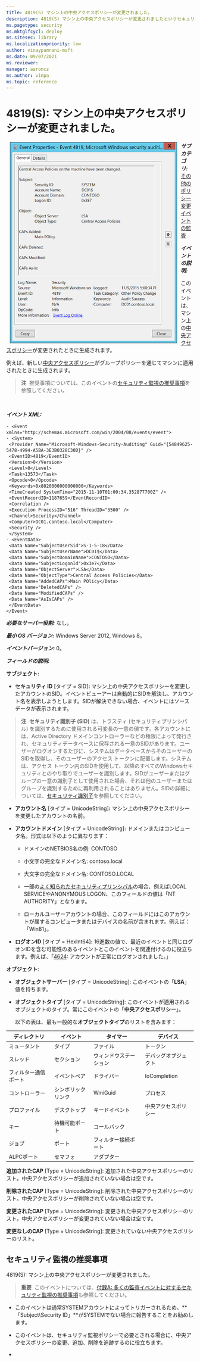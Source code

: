 ```yaml
---
title: 4819(S) マシン上の中央アクセスポリシーが変更されました。
description: 4819(S) マシン上の中央アクセスポリシーが変更されましたというセキュリティイベントについて説明します。
ms.pagetype: security
ms.mktglfcycl: deploy
ms.sitesec: library
ms.localizationpriority: low
author: vinaypamnani-msft
ms.date: 09/07/2021
ms.reviewer: 
manager: aaroncz
ms.author: vinpa
ms.topic: reference
---
```


# 4819(S): マシン上の中央アクセスポリシーが変更されました。


<img src="images/event-4819.png" alt="Event 4819 illustration" width="449" height="540" hspace="10" align="left" />

***サブカテゴリ:***&nbsp;[その他のポリシー変更イベントの監査](audit-other-policy-change-events.md)

***イベントの説明:***

このイベントは、マシン上の[中央アクセスポリシー](/windows-server/identity/solution-guides/scenario--central-access-policy)が変更されたときに生成されます。

例えば、新しい[中央アクセスポリシー](/windows-server/identity/solution-guides/scenario--central-access-policy)がグループポリシーを通じてマシンに適用されたときに生成されます。

> **注**&nbsp;&nbsp;推奨事項については、このイベントの[セキュリティ監視の推奨事項](#security-monitoring-recommendations)を参照してください。

<br clear="all">

***イベント XML:***
```
- <Event xmlns="http://schemas.microsoft.com/win/2004/08/events/event">
- <System>
 <Provider Name="Microsoft-Windows-Security-Auditing" Guid="{54849625-5478-4994-A5BA-3E3B0328C30D}" /> 
 <EventID>4819</EventID> 
 <Version>0</Version> 
 <Level>0</Level> 
 <Task>13573</Task> 
 <Opcode>0</Opcode> 
 <Keywords>0x8020000000000000</Keywords> 
 <TimeCreated SystemTime="2015-11-10T01:00:34.352877700Z" /> 
 <EventRecordID>1187659</EventRecordID> 
 <Correlation /> 
 <Execution ProcessID="516" ThreadID="3500" /> 
 <Channel>Security</Channel> 
 <Computer>DC01.contoso.local</Computer> 
 <Security /> 
 </System>
- <EventData>
 <Data Name="SubjectUserSid">S-1-5-18</Data> 
 <Data Name="SubjectUserName">DC01$</Data> 
 <Data Name="SubjectDomainName">CONTOSO</Data> 
 <Data Name="SubjectLogonId">0x3e7</Data> 
 <Data Name="ObjectServer">LSA</Data> 
 <Data Name="ObjectType">Central Access Policies</Data> 
 <Data Name="AddedCAPs">Main POlicy</Data> 
 <Data Name="DeletedCAPs" /> 
 <Data Name="ModifiedCAPs" /> 
 <Data Name="AsIsCAPs" /> 
 </EventData>
</Event>

```

***必要なサーバー役割:*** なし。

***最小 OS バージョン:*** Windows Server 2012, Windows 8。

***イベントバージョン:*** 0。

***フィールドの説明:***

**サブジェクト:**

-   **セキュリティ ID** \[タイプ = SID\]**:** マシン上の中央アクセスポリシーを変更したアカウントのSID。イベントビューアーは自動的にSIDを解決し、アカウント名を表示しようとします。SIDが解決できない場合、イベントにはソースデータが表示されます。

> **注**&nbsp;&nbsp;**セキュリティ識別子 (SID)** は、トラスティ (セキュリティプリンシパル) を識別するために使用される可変長の一意の値です。各アカウントには、Active Directory ドメインコントローラーなどの権限によって発行され、セキュリティデータベースに保存される一意のSIDがあります。ユーザーがログオンするたびに、システムはデータベースからそのユーザーのSIDを取得し、そのユーザーのアクセス トークンに配置します。システムは、アクセス トークン内のSIDを使用して、以降のすべてのWindowsセキュリティとのやり取りでユーザーを識別します。SIDがユーザーまたはグループの一意の識別子として使用された場合、それは他のユーザーまたはグループを識別するために再利用されることはありません。SIDの詳細については、[セキュリティ識別子](/windows/access-protection/access-control/security-identifiers)を参照してください。

-   **アカウント名** \[タイプ = UnicodeString\]**:** マシン上の中央アクセスポリシーを変更したアカウントの名前。

-   **アカウントドメイン** \[タイプ = UnicodeString\]**:** ドメインまたはコンピュータ名。形式は以下のように異なります：

    -   ドメインのNETBIOS名の例: CONTOSO

    -   小文字の完全なドメイン名: contoso.local

    -   大文字の完全なドメイン名: CONTOSO.LOCAL

    -   一部の[よく知られたセキュリティプリンシパル](/windows/security/identity-protection/access-control/security-identifiers)の場合、例えばLOCAL SERVICEやANONYMOUS LOGON、このフィールドの値は「NT AUTHORITY」となります。

    -   ローカルユーザーアカウントの場合、このフィールドにはこのアカウントが属するコンピュータまたはデバイスの名前が含まれます。例えば：「Win81」。

-   **ログオンID** \[タイプ = HexInt64\]**:** 16進数の値で、最近のイベントと同じログオンIDを含む可能性のあるイベントとこのイベントを関連付けるのに役立ちます。例えば、「[4624](event-4624.md): アカウントが正常にログオンされました。」

**オブジェクト**:

-   **オブジェクトサーバー** \[タイプ = UnicodeString\]: このイベントの「**LSA**」値を持ちます。

-   **オブジェクトタイプ** \[タイプ = UnicodeString\]: このイベントが適用されるオブジェクトのタイプ。常にこのイベントの「**中央アクセスポリシー**」。

    以下の表は、最も一般的な**オブジェクトタイプ**のリストを含みます：

| ディレクトリ           | イベント    | タイマー            | デバイス                |
|-------------------------|--------------|----------------------|-------------------------|
| ミュータント            | タイプ       | ファイル             | トークン                |
| スレッド                | セクション   | ウィンドウステーション | デバッグオブジェクト    |
| フィルター通信ポート    | イベントペア | ドライバー           | IoCompletion            |
| コントローラー          | シンボリックリンク | WmiGuid              | プロセス                |
| プロファイル            | デスクトップ | キードイベント       | 中央アクセスポリシー    |
| キー                    | 待機可能ポート | コールバック         |                         |
| ジョブ                  | ポート       | フィルター接続ポート |                         |
| ALPCポート              | セマフォ     | アダプター           |                         |

**追加されたCAP** \[Type = UnicodeString\]: 追加された中央アクセスポリシーのリスト。中央アクセスポリシーが追加されていない場合は空です。

**削除されたCAP** \[Type = UnicodeString\]: 削除された中央アクセスポリシーのリスト。中央アクセスポリシーが削除されていない場合は空です。

**変更されたCAP** \[Type = UnicodeString\]: 変更された中央アクセスポリシーのリスト。中央アクセスポリシーが変更されていない場合は空です。

**変更なしのCAP** \[Type = UnicodeString\]: 変更されていない中央アクセスポリシーのリスト。

## セキュリティ監視の推奨事項

4819(S): マシン上の中央アクセスポリシーが変更されました。

> **重要**&nbsp;&nbsp;このイベントについては、[付録A: 多くの監査イベントに対するセキュリティ監視の推奨事項](appendix-a-security-monitoring-recommendations-for-many-audit-events.md)も参照してください。

-   このイベントは通常SYSTEMアカウントによってトリガーされるため、**「Subject\\Security ID」**がSYSTEMでない場合に報告することをお勧めします。

-   このイベントは、セキュリティ監視ポリシーで必要とされる場合に、中央アクセスポリシーの変更、追加、削除を追跡するのに役立ちます。

-
